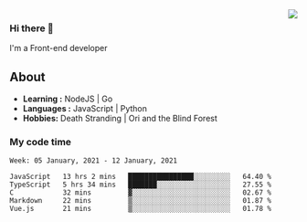 <img align='right' src="https://github-readme-stats.vercel.app/api?username=strugglebak&show_icons=true">

### Hi there 👋

I'm a Front-end developer

## About

-  **Learning :** NodeJS | Go
-  **Languages :** JavaScript | Python
-  **Hobbies:** Death Stranding | Ori and the Blind Forest

### My code time

<!--START_SECTION:waka-->
```text
Week: 05 January, 2021 - 12 January, 2021

JavaScript   13 hrs 2 mins   ████████████████░░░░░░░░░   64.40 % 
TypeScript   5 hrs 34 mins   ███████░░░░░░░░░░░░░░░░░░   27.55 % 
C            32 mins         ▓░░░░░░░░░░░░░░░░░░░░░░░░   02.67 % 
Markdown     22 mins         ▒░░░░░░░░░░░░░░░░░░░░░░░░   01.87 % 
Vue.js       21 mins         ▒░░░░░░░░░░░░░░░░░░░░░░░░   01.78 % 
```
<!--END_SECTION:waka-->
